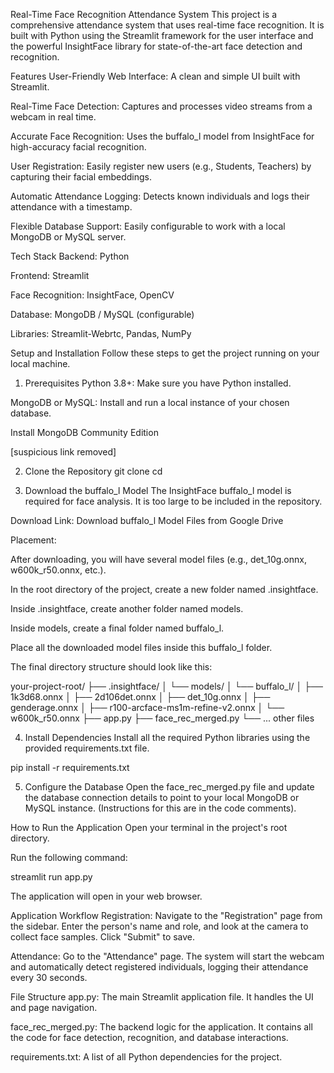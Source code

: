 Real-Time Face Recognition Attendance System
This project is a comprehensive attendance system that uses real-time face recognition. It is built with Python using the Streamlit framework for the user interface and the powerful InsightFace library for state-of-the-art face detection and recognition.

Features
User-Friendly Web Interface: A clean and simple UI built with Streamlit.

Real-Time Face Detection: Captures and processes video streams from a webcam in real time.

Accurate Face Recognition: Uses the buffalo_l model from InsightFace for high-accuracy facial recognition.

User Registration: Easily register new users (e.g., Students, Teachers) by capturing their facial embeddings.

Automatic Attendance Logging: Detects known individuals and logs their attendance with a timestamp.

Flexible Database Support: Easily configurable to work with a local MongoDB or MySQL server.

Tech Stack
Backend: Python

Frontend: Streamlit

Face Recognition: InsightFace, OpenCV

Database: MongoDB / MySQL (configurable)

Libraries: Streamlit-Webrtc, Pandas, NumPy

Setup and Installation
Follow these steps to get the project running on your local machine.

1. Prerequisites
Python 3.8+: Make sure you have Python installed.

MongoDB or MySQL: Install and run a local instance of your chosen database.

Install MongoDB Community Edition

[suspicious link removed]

2. Clone the Repository
git clone <your-repository-url>
cd <your-repository-name>

3. Download the buffalo_l Model
The InsightFace buffalo_l model is required for face analysis. It is too large to be included in the repository.

Download Link: Download buffalo_l Model Files from Google Drive

Placement:

After downloading, you will have several model files (e.g., det_10g.onnx, w600k_r50.onnx, etc.).

In the root directory of the project, create a new folder named .insightface.

Inside .insightface, create another folder named models.

Inside models, create a final folder named buffalo_l.

Place all the downloaded model files inside this buffalo_l folder.

The final directory structure should look like this:

your-project-root/
├── .insightface/
│   └── models/
│       └── buffalo_l/
│           ├── 1k3d68.onnx
│           ├── 2d106det.onnx
│           ├── det_10g.onnx
│           ├── genderage.onnx
│           ├── r100-arcface-ms1m-refine-v2.onnx
│           └── w600k_r50.onnx
├── app.py
├── face_rec_merged.py
└── ... other files

4. Install Dependencies
Install all the required Python libraries using the provided requirements.txt file.

pip install -r requirements.txt

5. Configure the Database
Open the face_rec_merged.py file and update the database connection details to point to your local MongoDB or MySQL instance. (Instructions for this are in the code comments).

How to Run the Application
Open your terminal in the project's root directory.

Run the following command:

streamlit run app.py

The application will open in your web browser.

Application Workflow
Registration: Navigate to the "Registration" page from the sidebar. Enter the person's name and role, and look at the camera to collect face samples. Click "Submit" to save.

Attendance: Go to the "Attendance" page. The system will start the webcam and automatically detect registered individuals, logging their attendance every 30 seconds.

File Structure
app.py: The main Streamlit application file. It handles the UI and page navigation.

face_rec_merged.py: The backend logic for the application. It contains all the code for face detection, recognition, and database interactions.

requirements.txt: A list of all Python dependencies for the project.
